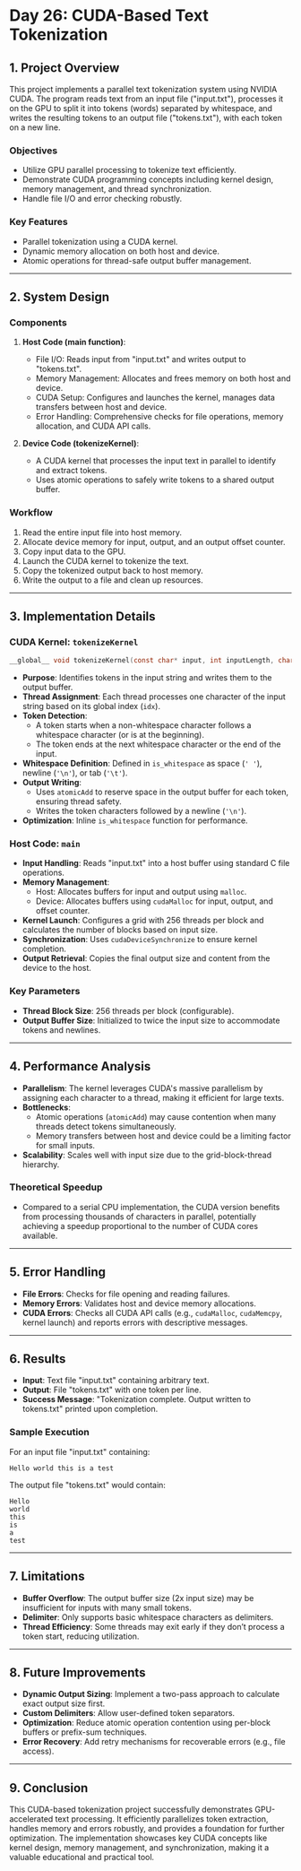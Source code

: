 # Day 26: CUDA-Based Text Tokenization

## 1. Project Overview
This project implements a parallel text tokenization system using NVIDIA CUDA. The program reads text from an input file ("input.txt"), processes it on the GPU to split it into tokens (words) separated by whitespace, and writes the resulting tokens to an output file ("tokens.txt"), with each token on a new line.

### Objectives
- Utilize GPU parallel processing to tokenize text efficiently.
- Demonstrate CUDA programming concepts including kernel design, memory management, and thread synchronization.
- Handle file I/O and error checking robustly.

### Key Features
- Parallel tokenization using a CUDA kernel.
- Dynamic memory allocation on both host and device.
- Atomic operations for thread-safe output buffer management.

---

## 2. System Design

### Components
1. **Host Code (main function)**:
   - File I/O: Reads input from "input.txt" and writes output to "tokens.txt".
   - Memory Management: Allocates and frees memory on both host and device.
   - CUDA Setup: Configures and launches the kernel, manages data transfers between host and device.
   - Error Handling: Comprehensive checks for file operations, memory allocation, and CUDA API calls.

2. **Device Code (tokenizeKernel)**:
   - A CUDA kernel that processes the input text in parallel to identify and extract tokens.
   - Uses atomic operations to safely write tokens to a shared output buffer.

### Workflow
1. Read the entire input file into host memory.
2. Allocate device memory for input, output, and an output offset counter.
3. Copy input data to the GPU.
4. Launch the CUDA kernel to tokenize the text.
5. Copy the tokenized output back to host memory.
6. Write the output to a file and clean up resources.

---

## 3. Implementation Details

### CUDA Kernel: `tokenizeKernel`
```c
__global__ void tokenizeKernel(const char* input, int inputLength, char* output, int* outputOffset)
```
- **Purpose**: Identifies tokens in the input string and writes them to the output buffer.
- **Thread Assignment**: Each thread processes one character of the input string based on its global index (`idx`).
- **Token Detection**:
  - A token starts when a non-whitespace character follows a whitespace character (or is at the beginning).
  - The token ends at the next whitespace character or the end of the input.
- **Whitespace Definition**: Defined in `is_whitespace` as space (`' '`), newline (`'\n'`), or tab (`'\t'`).
- **Output Writing**:
  - Uses `atomicAdd` to reserve space in the output buffer for each token, ensuring thread safety.
  - Writes the token characters followed by a newline (`'\n'`).
- **Optimization**: Inline `is_whitespace` function for performance.

### Host Code: `main`
- **Input Handling**: Reads "input.txt" into a host buffer using standard C file operations.
- **Memory Management**:
  - Host: Allocates buffers for input and output using `malloc`.
  - Device: Allocates buffers using `cudaMalloc` for input, output, and offset counter.
- **Kernel Launch**: Configures a grid with 256 threads per block and calculates the number of blocks based on input size.
- **Synchronization**: Uses `cudaDeviceSynchronize` to ensure kernel completion.
- **Output Retrieval**: Copies the final output size and content from the device to the host.

### Key Parameters
- **Thread Block Size**: 256 threads per block (configurable).
- **Output Buffer Size**: Initialized to twice the input size to accommodate tokens and newlines.

---

## 4. Performance Analysis
- **Parallelism**: The kernel leverages CUDA's massive parallelism by assigning each character to a thread, making it efficient for large texts.
- **Bottlenecks**:
  - Atomic operations (`atomicAdd`) may cause contention when many threads detect tokens simultaneously.
  - Memory transfers between host and device could be a limiting factor for small inputs.
- **Scalability**: Scales well with input size due to the grid-block-thread hierarchy.

### Theoretical Speedup
- Compared to a serial CPU implementation, the CUDA version benefits from processing thousands of characters in parallel, potentially achieving a speedup proportional to the number of CUDA cores available.

---

## 5. Error Handling
- **File Errors**: Checks for file opening and reading failures.
- **Memory Errors**: Validates host and device memory allocations.
- **CUDA Errors**: Checks all CUDA API calls (e.g., `cudaMalloc`, `cudaMemcpy`, kernel launch) and reports errors with descriptive messages.

---

## 6. Results
- **Input**: Text file "input.txt" containing arbitrary text.
- **Output**: File "tokens.txt" with one token per line.
- **Success Message**: "Tokenization complete. Output written to tokens.txt" printed upon completion.

### Sample Execution
For an input file "input.txt" containing:
```
Hello world this is a test
```
The output file "tokens.txt" would contain:
```
Hello
world
this
is
a
test
```

---

## 7. Limitations
- **Buffer Overflow**: The output buffer size (2x input size) may be insufficient for inputs with many small tokens.
- **Delimiter**: Only supports basic whitespace characters as delimiters.
- **Thread Efficiency**: Some threads may exit early if they don’t process a token start, reducing utilization.

---

## 8. Future Improvements
- **Dynamic Output Sizing**: Implement a two-pass approach to calculate exact output size first.
- **Custom Delimiters**: Allow user-defined token separators.
- **Optimization**: Reduce atomic operation contention using per-block buffers or prefix-sum techniques.
- **Error Recovery**: Add retry mechanisms for recoverable errors (e.g., file access).

---

## 9. Conclusion
This CUDA-based tokenization project successfully demonstrates GPU-accelerated text processing. It efficiently parallelizes token extraction, handles memory and errors robustly, and provides a foundation for further optimization. The implementation showcases key CUDA concepts like kernel design, memory management, and synchronization, making it a valuable educational and practical tool.


